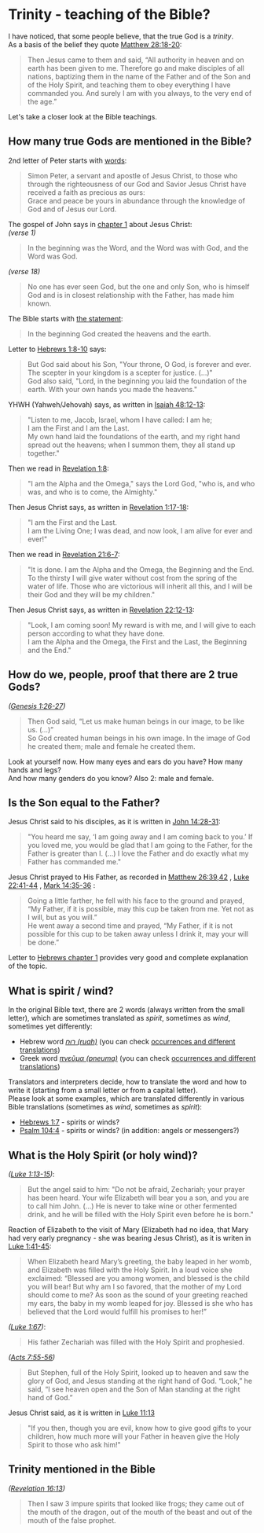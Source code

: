 # Trinity - teaching of the Bible?

I have noticed, that some people believe, that the true God is a *trinity*.  
As a basis of the belief they quote [Matthew 28:18-20](https://biblehub.com/niv/matthew/28.htm):  
> Then Jesus came to them and said, “All authority in heaven and on earth has been given to me. 
> Therefore go and make disciples of all nations, baptizing them in the name of the Father and of the Son and of the Holy Spirit, 
> and teaching them to obey everything I have commanded you. And surely I am with you always, to the very end of the age.”

Let's take a closer look at the Bible teachings.

## How many true Gods are mentioned in the Bible?

2nd letter of Peter starts with [words](https://biblehub.com/niv/2_peter/1.htm):
> Simon Peter, a servant and apostle of Jesus Christ, to those who through the righteousness of our God and Savior Jesus Christ have received a faith as precious as ours:  
> Grace and peace be yours in abundance through the knowledge of God and of Jesus our Lord.

The gospel of John says in [chapter 1](https://biblehub.com/niv/john/1.htm) about Jesus Christ:  
*(verse 1)*
> In the beginning was the Word, and the Word was with God, and the Word was God.

*(verse 18)*
> No one has ever seen God, but the one and only Son, who is himself God and is in closest relationship with the Father, has made him known.

The Bible starts with [the statement](https://biblehub.com/genesis/1-1.htm):
> In the beginning God created the heavens and the earth.

Letter to [Hebrews 1:8-10](https://biblehub.com/gwt/hebrews/1.htm) says:
> But God said about his Son, "Your throne, O God, is forever and ever. The scepter in your kingdom is a scepter for justice. (...)"  
> God also said, "Lord, in the beginning you laid the foundation of the earth. With your own hands you made the heavens."

YHWH (Yahweh/Jehovah) says, as written in [Isaiah 48:12-13](https://biblehub.com/niv/isaiah/48.htm):
> "Listen to me, Jacob, Israel, whom I have called: I am he;  
> I am the First and I am the Last.  
> My own hand laid the foundations of the earth, and my right hand spread out the heavens;  when I summon them, they all stand up together."

Then we read in [Revelation 1:8](https://biblehub.com/niv/revelation/1.htm):
> "I am the Alpha and the Omega," says the Lord God, "who is, and who was, and who is to come, the Almighty."

Then Jesus Christ says, as written in [Revelation 1:17-18](https://biblehub.com/niv/revelation/1.htm):
> "I am the First and the Last.  
> I am the Living One; I was dead, and now look, I am alive for ever and ever!"

Then we read in [Revelation 21:6-7](https://biblehub.com/niv/revelation/21.htm):
> "It is done. I am the Alpha and the Omega, the Beginning and the End.  
> To the thirsty I will give water without cost from the spring of the water of life.
> Those who are victorious will inherit all this, and I will be their God and they will be my children."

Then Jesus Christ says, as written in [Revelation 22:12-13](https://biblehub.com/niv/revelation/22.htm):
> "Look, I am coming soon! My reward is with me, and I will give to each person according to what they have done.  
> I am the Alpha and the Omega, the First and the Last, the Beginning and the End."

## How do we, people, proof that there are 2 true Gods?

*([Genesis 1:26-27](https://biblehub.com/nlt/genesis/1.htm))*
> Then God said, “Let us make human beings in our image, to be like us. (...)”  
> So God created human beings in his own image. In the image of God he created them; male and female he created them.

Look at yourself now. How many eyes and ears do you have? How many hands and legs?  
And how many genders do you know? Also 2: male and female.  

## Is the Son equal to the Father?
Jesus Christ said to his disciples, as it is written in [John 14:28-31](https://biblehub.com/niv/john/14.htm):
> "You heard me say, ‘I am going away and I am coming back to you.’ If you loved me, you would be glad that I am going to the Father, for the Father is greater than I.
> (...)
> I love the Father and do exactly what my Father has commanded me."

Jesus Christ prayed to His Father, as recorded in
[Matthew 26:39,42](https://biblehub.com/niv/matthew/26.htm) ,
[Luke 22:41-44](https://biblehub.com/niv/luke/22.htm) ,
[Mark 14:35-36](https://biblehub.com/niv/mark/14.htm) :
> Going a little farther, he fell with his face to the ground and prayed, “My Father, if it is possible, may this cup be taken from me. Yet not as I will, but as you will.”  
> He went away a second time and prayed, “My Father, if it is not possible for this cup to be taken away unless I drink it, may your will be done.”

Letter to [Hebrews chapter 1](https://biblehub.com/niv/hebrews/1.htm) provides very good and complete explanation of the topic.

## What is spirit / wind?
In the original Bible text, there are 2 words (always written from the small letter), which are sometimes translated as *spirit*, sometimes as *wind*, sometimes yet differently:

- Hebrew word *[רוּחַ (ruah)](https://biblehub.com/hebrew/7307.htm)*
  (you can check [occurrences and different translations](https://biblehub.com/hebrew/strongs_7307.htm))
- Greek word *[πνεῦμα (pneuma)](https://biblehub.com/greek/4151.htm)*
  (you can check [occurrences and different translations](https://biblehub.com/greek/strongs_4151.htm))

Translators and interpreters decide, how to translate the word and how to write it (starting from a small letter or from a capital letter).  
Please look at some examples, which are translated differently in various Bible translations (sometimes as *wind*, sometimes as *spirit*):

- [Hebrews 1:7](https://biblehub.com/hebrews/1-7.htm) - spirits or winds?
- [Psalm 104:4](https://biblehub.com/psalms/104-4.htm) - spirits or winds? (in addition: angels or messengers?)

## What is the Holy Spirit (or holy wind)?

*([Luke 1:13-15](https://biblehub.com/niv/luke/1.htm))*:
> But the angel said to him: "Do not be afraid, Zechariah; your prayer has been heard. Your wife Elizabeth will bear you a son, and you are to call him John.
> (...) He is never to take wine or other fermented drink, and he will be filled with the Holy Spirit even before he is born."

Reaction of Elizabeth to the visit of Mary (Elizabeth had no idea, that Mary had very early pregnancy - she was bearing Jesus Christ), as it is writen in
[Luke 1:41-45](https://biblehub.com/niv/luke/1.htm):
> When Elizabeth heard Mary’s greeting, the baby leaped in her womb, and Elizabeth was filled with the Holy Spirit. 
> In a loud voice she exclaimed: “Blessed are you among women, and blessed is the child you will bear! 
> But why am I so favored, that the mother of my Lord should come to me? 
> As soon as the sound of your greeting reached my ears, the baby in my womb leaped for joy. 
> Blessed is she who has believed that the Lord would fulfill his promises to her!”

*([Luke 1:67](https://biblehub.com/niv/luke/1.htm))*:
> His father Zechariah was filled with the Holy Spirit and prophesied.

*([Acts 7:55-56](https://biblehub.com/niv/acts/7.htm))*
> But Stephen, full of the Holy Spirit, looked up to heaven and saw the glory of God, and Jesus standing at the right hand of God. 
> “Look,” he said, “I see heaven open and the Son of Man standing at the right hand of God.”

Jesus Christ said, as it is written in [Luke 11:13](https://biblehub.com/niv/luke/11.htm)
> "If you then, though you are evil, know how to give good gifts to your children, how much more will your Father in heaven give the Holy Spirit to those who ask him!"

## Trinity mentioned in the Bible

*([Revelation 16:13](https://biblehub.com/niv/revelation/16.htm))*
> Then I saw 3 impure spirits that looked like frogs; they came out of the mouth of the dragon, out of the mouth of the beast and out of the mouth of the false prophet.
